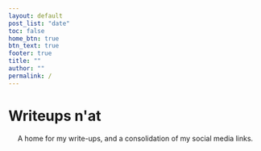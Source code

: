 ```yaml
---
layout: default
post_list: "date"
toc: false
home_btn: true
btn_text: true
footer: true
title: ""
author: ""
permalink: /
---
```


# Writeups n'at

<div style="text-align: center">
	A home for my write-ups, and a consolidation of my social media links.


<br/><script src="https://www.hackthebox.eu/badge/279144"></script><br/>
	
<script src="https://tryhackme.com/badge/38736"></script>

</div>
